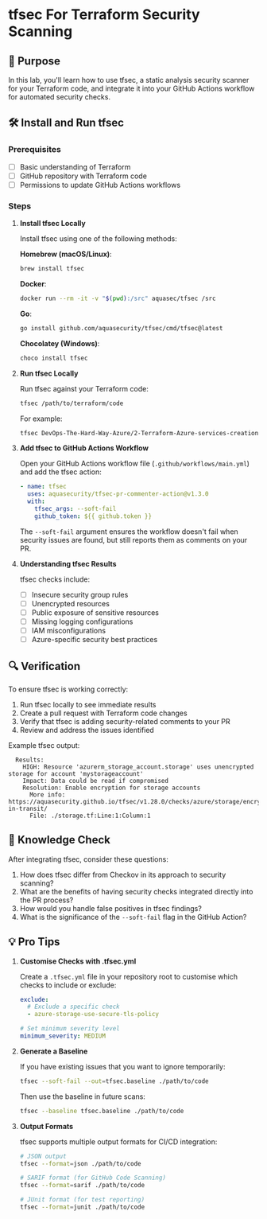 # tfsec For Terraform Security Scanning

## 🎯 Purpose
In this lab, you'll learn how to use tfsec, a static analysis security scanner for your Terraform code, and integrate it into your GitHub Actions workflow for automated security checks.

## 🛠️ Install and Run tfsec

### Prerequisites
- [ ] Basic understanding of Terraform
- [ ] GitHub repository with Terraform code
- [ ] Permissions to update GitHub Actions workflows

### Steps

1. **Install tfsec Locally**
   
   Install tfsec using one of the following methods:

   **Homebrew (macOS/Linux)**:
   ```bash
   brew install tfsec
   ```

   **Docker**:
   ```bash
   docker run --rm -it -v "$(pwd):/src" aquasec/tfsec /src
   ```

   **Go**:
   ```bash
   go install github.com/aquasecurity/tfsec/cmd/tfsec@latest
   ```

   **Chocolatey (Windows)**:
   ```bash
   choco install tfsec
   ```

2. **Run tfsec Locally**

   Run tfsec against your Terraform code:
   ```bash
   tfsec /path/to/terraform/code
   ```

   For example:
   ```bash
   tfsec DevOps-The-Hard-Way-Azure/2-Terraform-Azure-services-creation/4-aks
   ```

3. **Add tfsec to GitHub Actions Workflow**

   Open your GitHub Actions workflow file (`.github/workflows/main.yml`) and add the tfsec action:

   ```yaml
   - name: tfsec
     uses: aquasecurity/tfsec-pr-commenter-action@v1.3.0
     with:
       tfsec_args: --soft-fail
       github_token: ${{ github.token }}
   ```

   The `--soft-fail` argument ensures the workflow doesn't fail when security issues are found, but still reports them as comments on your PR.

4. **Understanding tfsec Results**

   tfsec checks include:
   - [ ] Insecure security group rules
   - [ ] Unencrypted resources
   - [ ] Public exposure of sensitive resources
   - [ ] Missing logging configurations
   - [ ] IAM misconfigurations
   - [ ] Azure-specific security best practices

## 🔍 Verification

To ensure tfsec is working correctly:
1. Run tfsec locally to see immediate results
2. Create a pull request with Terraform code changes
3. Verify that tfsec is adding security-related comments to your PR
4. Review and address the issues identified

Example tfsec output:

```
  Results:
    HIGH: Resource 'azurerm_storage_account.storage' uses unencrypted storage for account 'mystorageaccount'
    Impact: Data could be read if compromised
    Resolution: Enable encryption for storage accounts
      More info: https://aquasecurity.github.io/tfsec/v1.28.0/checks/azure/storage/encrypt-in-transit/
      File: ./storage.tf:Line:1:Column:1
```

## 🧠 Knowledge Check

After integrating tfsec, consider these questions:
1. How does tfsec differ from Checkov in its approach to security scanning?
2. What are the benefits of having security checks integrated directly into the PR process?
3. How would you handle false positives in tfsec findings?
4. What is the significance of the `--soft-fail` flag in the GitHub Action?

## 💡 Pro Tips

1. **Customise Checks with .tfsec.yml**
   
   Create a `.tfsec.yml` file in your repository root to customise which checks to include or exclude:

   ```yaml
   exclude:
     # Exclude a specific check
     - azure-storage-use-secure-tls-policy
   
   # Set minimum severity level
   minimum_severity: MEDIUM
   ```

2. **Generate a Baseline**

   If you have existing issues that you want to ignore temporarily:

   ```bash
   tfsec --soft-fail --out=tfsec.baseline ./path/to/code
   ```

   Then use the baseline in future scans:

   ```bash
   tfsec --baseline tfsec.baseline ./path/to/code
   ```

3. **Output Formats**

   tfsec supports multiple output formats for CI/CD integration:

   ```bash
   # JSON output
   tfsec --format=json ./path/to/code
   
   # SARIF format (for GitHub Code Scanning)
   tfsec --format=sarif ./path/to/code
   
   # JUnit format (for test reporting)
   tfsec --format=junit ./path/to/code
   ```
